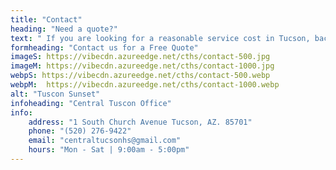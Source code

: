 ```yaml
---
title: "Contact"
heading: "Need a quote?"
text: " If you are looking for a reasonable service cost in Tucson, backed by a team of knowledgeable professionals that will do your home service job right the first time, you have come to the right place."
formheading: "Contact us for a Free Quote"
imageS: https://vibecdn.azureedge.net/cths/contact-500.jpg
imageM: https://vibecdn.azureedge.net/cths/contact-1000.jpg
webpS: https://vibecdn.azureedge.net/cths/contact-500.webp
webpM:  https://vibecdn.azureedge.net/cths/contact-1000.webp
alt: "Tuscon Sunset"
infoheading: "Central Tuscon Office"
info:
    address: "1 South Church Avenue Tucson, AZ. 85701"
    phone: "(520) 276-9422"
    email: "centraltucsonhs@gmail.com"
    hours: "Mon - Sat | 9:00am - 5:00pm"
---
```


